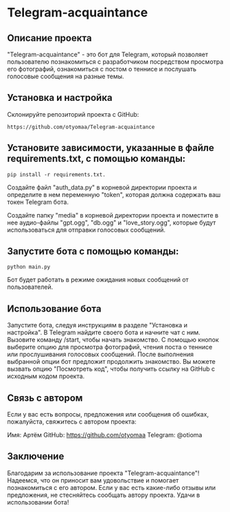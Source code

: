 # Telegram-acquaintance

## Описание проекта

"Telegram-acquaintance" - это бот для Telegram, который позволяет пользователю познакомиться с разработчиком посредством просмотра его фотографий, ознакомиться с постом о теннисе и послушать голосовые сообщения на разные темы.

## Установка и настройка

Склонируйте репозиторий проекта с GitHub: 

`https://github.com/otyomaa/Telegram-acquaintance`

## Установите зависимости, указанные в файле requirements.txt, с помощью команды:

`pip install -r requirements.txt.`

Создайте файл "auth_data.py" в корневой директории проекта и определите в нем переменную "token", которая должна содержать ваш токен Telegram бота.

Создайте папку "media" в корневой директории проекта и поместите в нее аудио-файлы "gpt.ogg", "db.ogg" и "love_story.ogg", которые будут использоваться для отправки голосовых сообщений.

## Запустите бота с помощью команды: 

`python main.py`

Бот будет работать в режиме ожидания новых сообщений от пользователей.

## Использование бота

Запустите бота, следуя инструкциям в разделе "Установка и настройка".
В Telegram найдите своего бота и начните чат с ним.
Вызовите команду /start, чтобы начать знакомство.
С помощью кнопок выберите опцию для просмотра фотографий, чтения поста о теннисе или прослушивания голосовых сообщений.
После выполнения выбранной опции бот предложит продолжить знакомство.
Вы можете вызвать опцию "Посмотреть код", чтобы получить ссылку на GitHub с исходным кодом проекта.

## Связь с автором
Если у вас есть вопросы, предложения или сообщения об ошибках, пожалуйста, свяжитесь с автором проекта:

Имя: Артём
GitHub: https://github.com/otyomaa
Telegram: @otioma

## Заключение

Благодарим за использование проекта "Telegram-acquaintance"! Надеемся, что он приносит вам удовольствие и помогает познакомиться с его автором. Если у вас есть какие-либо отзывы или предложения, не стесняйтесь сообщать автору проекта. Удачи в использовании бота!
